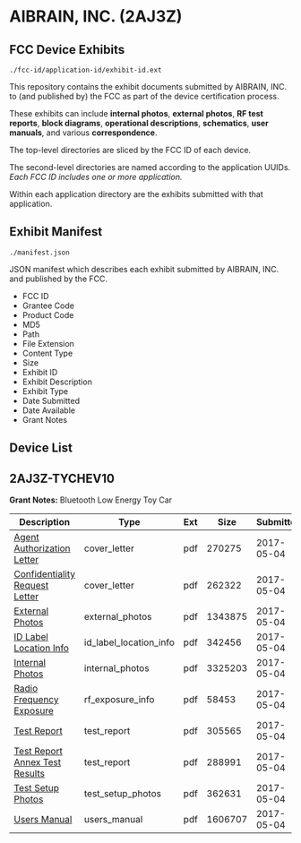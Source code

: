 # AIBRAIN, INC. (2AJ3Z)
## FCC Device Exhibits

```
./fcc-id/application-id/exhibit-id.ext
```

This repository contains the exhibit documents submitted by AIBRAIN, INC. to (and published by) the FCC as part of the device certification process.

These exhibits can include **internal photos**, **external photos**, **RF test reports**, **block diagrams**, **operational descriptions**, **schematics**, **user manuals**, and various **correspondence**.

The top-level directories are sliced by the FCC ID of each device.

The second-level directories are named according to the application UUIDs. *Each FCC ID includes one or more application.*

Within each application directory are the exhibits submitted with that application. 

## Exhibit Manifest

```
./manifest.json
```

JSON manifest which describes each exhibit submitted by AIBRAIN, INC. and published by the FCC.

- FCC ID
- Grantee Code
- Product Code
- MD5
- Path
- File Extension
- Content Type
- Size
- Exhibit ID
- Exhibit Description
- Exhibit Type
- Date Submitted
- Date Available
- Grant Notes

## Device List
## 2AJ3Z-TYCHEV10
**Grant Notes:** Bluetooth Low Energy Toy Car

| Description | Type | Ext | Size | Submitted | Available |
| ----------- | ---- | --- | ---- | --------- | --------- |
| [Agent Authorization Letter](2AJ3Z-TYCHEV10/b7ba410a75c25a1973646ae1e61a7f9a/3379204.pdf) | cover_letter | pdf | 270275 | 2017-05-04 | 2017-05-04 |
| [Confidentiality Request Letter](2AJ3Z-TYCHEV10/b7ba410a75c25a1973646ae1e61a7f9a/3379205.pdf) | cover_letter | pdf | 262322 | 2017-05-04 | 2017-05-04 |
| [External Photos](2AJ3Z-TYCHEV10/b7ba410a75c25a1973646ae1e61a7f9a/3379199.pdf) | external_photos | pdf | 1343875 | 2017-05-04 | 2017-05-04 |
| [ID Label Location Info](2AJ3Z-TYCHEV10/b7ba410a75c25a1973646ae1e61a7f9a/3379198.pdf) | id_label_location_info | pdf | 342456 | 2017-05-04 | 2017-05-04 |
| [Internal Photos](2AJ3Z-TYCHEV10/b7ba410a75c25a1973646ae1e61a7f9a/3379200.pdf) | internal_photos | pdf | 3325203 | 2017-05-04 | 2017-05-04 |
| [Radio Frequency Exposure](2AJ3Z-TYCHEV10/b7ba410a75c25a1973646ae1e61a7f9a/3379197.pdf) | rf_exposure_info | pdf | 58453 | 2017-05-04 | 2017-05-04 |
| [Test Report](2AJ3Z-TYCHEV10/b7ba410a75c25a1973646ae1e61a7f9a/3379201.pdf) | test_report | pdf | 305565 | 2017-05-04 | 2017-05-04 |
| [Test Report Annex Test Results](2AJ3Z-TYCHEV10/b7ba410a75c25a1973646ae1e61a7f9a/3379202.pdf) | test_report | pdf | 288991 | 2017-05-04 | 2017-05-04 |
| [Test Setup Photos](2AJ3Z-TYCHEV10/b7ba410a75c25a1973646ae1e61a7f9a/3379203.pdf) | test_setup_photos | pdf | 362631 | 2017-05-04 | 2017-05-04 |
| [Users Manual](2AJ3Z-TYCHEV10/b7ba410a75c25a1973646ae1e61a7f9a/3379193.pdf) | users_manual | pdf | 1606707 | 2017-05-04 | 2017-05-04 |
